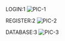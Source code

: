 LOGIN:1
![PIC-1](https://github.com/rohitch864/CreateLoginFormWithSQLDatabase/assets/145866941/07afe50f-bc7b-42ee-a800-7fbe6722c86c)

REGISTER:2
![PIC-2](https://github.com/rohitch864/CreateLoginFormWithSQLDatabase/assets/145866941/6ea1063b-a722-4377-a1e4-94add0ea5384)

DATABASE:3
![PIC-3](https://github.com/rohitch864/CreateLoginFormWithSQLDatabase/assets/145866941/f704d309-c77c-44f1-9923-e289c2c8e122)
